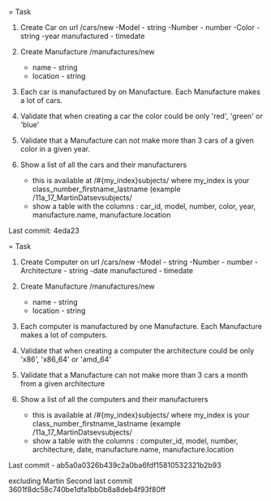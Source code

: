 
= Task
1. Create Car on url /cars/new
	-Model - string
	-Number - number
	-Color - string
    -year manufactured - timedate

2. Create Manufacture /manufactures/new
	- name - string
	- location - string

3. Each car is manufactured by on Manufacture. Each Manufacture makes a lot of cars. 
4. Validate that when creating a car the color could be only 'red', 'green' or 'blue'
5. Validate that a Manufacture can not make more than 3 cars of a given color in a given year.
6. Show a list of all the cars and their manufacturers
	- this is available at /#{my_index}subjects/ where my_index is your class_number_firstname_lastname (example /11a_17_MartinDatsevsubjects/
	- show a table with the columns : car_id, model, number, color, year, manufacture.name, manufacture.location

Last commit: 4eda23


= Task
1. Create Computer on url /cars/new
    -Model - string
    -Number - number
    -Architecture - string
    -date manufactured - timedate

2. Create Manufacture /manufactures/new
    - name - string
    - location - string

3. Each computer is manufactured by one Manufacture. Each Manufacture makes a lot of computers. 
4. Validate that when creating a computer the architecture could be only 'x86', 'x86_64' or 'amd_64'
5. Validate that a Manufacture can not make more than 3 cars a month from a given architecture
7. Show a list of all the computers and their manufacturers
    - this is available at /#{my_index}subjects/ where my_index is your class_number_firstname_lastname (example /11a_17_MartinDatsevsubjects/
    - show a table with the columns : computer_id, model, number, architecture, date, manufacture.name, manufacture.location

Last commit - ab5a0a0326b439c2a0ba6fdf15810532321b2b93

excluding Martin
Second last commit 3601f8dc58c740be1dfa1bb0b8a8deb4f93f80ff
